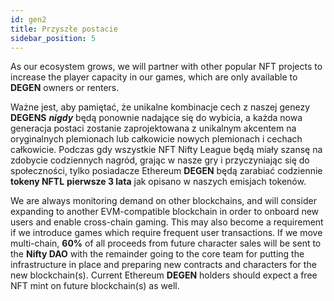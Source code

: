 ```yaml
---
id: gen2
title: Przyszłe postacie
sidebar_position: 5
---
```


As our ecosystem grows, we will partner with other popular NFT projects to increase the player capacity in our games, which are only available to **DEGEN** owners or renters.

Ważne jest, aby pamiętać, że unikalne kombinacje cech z naszej genezy **DEGENS** **_nigdy_** będą ponownie nadające się do wybicia, a każda nowa generacja postaci zostanie zaprojektowana z unikalnym akcentem na oryginalnych plemionach lub całkowicie nowych plemionach i cechach całkowicie. Podczas gdy wszystkie NFT Nifty League będą miały szansę na zdobycie codziennych nagród, grając w nasze gry i przyczyniając się do społeczności, tylko posiadacze Ethereum **DEGEN** będą zarabiać codziennie **tokeny NFTL** **pierwsze 3 lata** jak opisano w naszych emisjach tokenów.

We are always monitoring demand on other blockchains, and will consider expanding to another EVM-compatible blockchain in order to onboard new users and enable cross-chain gaming. This may also become a requirement if we introduce games which require frequent user transactions. If we move multi-chain, **60%** of all proceeds from future character sales will be sent to the **Nifty DAO** with the remainder going to the core team for putting the infrastructure in place and preparing new contracts and characters for the new blockchain(s). Current Ethereum **DEGEN** holders should expect a free NFT mint on future blockchain(s) as well.
